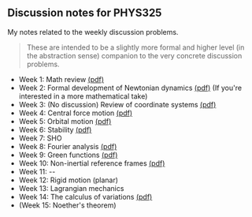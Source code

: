 ## Discussion notes for PHYS325

My notes related to the weekly discussion problems.

> These are intended to be a slightly more formal and higher level (in the abstraction sense) companion to the very concrete discussion problems. 

- Week 1: Math review [(pdf)](Week1/Week1.pdf)
- Week 2: Formal development of Newtonian dynamics [(pdf)](Week2/Week2.pdf) (If you're interested in a more mathematical take)
- Week 3: (No discussion) Review of coordinate systems [(pdf)](Week3/Week3.pdf)
- Week 4: Central force motion [(pdf)](Week4/Week4.pdf)
- Week 5: Orbital motion [(pdf)](Week5/Week5.pdf)
- Week 6: Stability [(pdf)](Week6/Week6.pdf)
- Week 7: SHO
- Week 8: Fourier analysis [(pdf)](Week8/Week8.pdf)
- Week 9: Green functions [(pdf)](Week9/Week9.pdf)
- Week 10: Non-inertial reference frames [(pdf)](Week10/Week10.pdf)
- Week 11: --
- Week 12: Rigid motion (planar)
- Week 13: Lagrangian mechanics
- Week 14: The calculus of variations [(pdf)](Week14/Week14.pdf)
- (Week 15: Noether's theorem)

